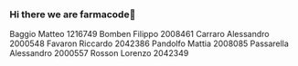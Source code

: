 ### Hi there we are farmacode👋

Baggio	Matteo	1216749
Bomben	Filippo	2008461
Carraro	Alessandro	2000548
Favaron	Riccardo	2042386
Pandolfo	Mattia	2008085
Passarella	Alessandro	2000557
Rosson	Lorenzo	2042349
<!--
**farmacodeunipd/farmacodeunipd** is a ✨ _special_ ✨ repository because its `README.md` (this file) appears on your GitHub profile.

Here are some ideas to get you started:

- 🔭 I’m currently working on ...
- 🌱 I’m currently learning ...
- 👯 I’m looking to collaborate on ...
- 🤔 I’m looking for help with ...
- 💬 Ask me about ...
- 📫 How to reach me: ...
- 😄 Pronouns: ...
- ⚡ Fun fact: ...
-->
